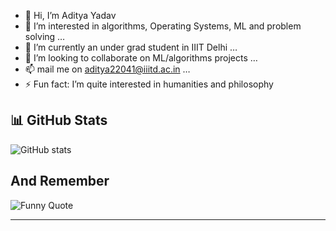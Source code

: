 - 👋 Hi, I’m Aditya Yadav
- 👀 I’m interested in algorithms, Operating Systems, ML and problem solving  …
- 🌱 I’m currently an under grad student in IIIT Delhi  …
- 💞️ I’m looking to collaborate on ML/algorithms projects …
- 📫 mail me on aditya22041@iiitd.ac.in  …
- ⚡ Fun fact: I’m quite interested in humanities and philosophy

## 📊 GitHub Stats
![GitHub stats](https://github-readme-stats.vercel.app/api?username=aditya22041&show_icons=true&theme=radical)


## And Remember
![Funny Quote](https://readme-jokes.vercel.app/api?hideBorder&theme=radical)


---
